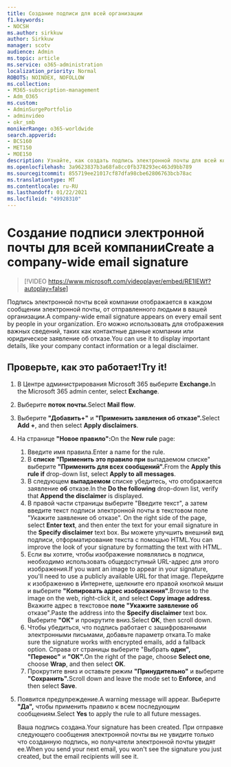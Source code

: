 ```yaml
---
title: Создание подписи для всей организации
f1.keywords:
- NOCSH
ms.author: sirkkuw
author: Sirkkuw
manager: scotv
audience: Admin
ms.topic: article
ms.service: o365-administration
localization_priority: Normal
ROBOTS: NOINDEX, NOFOLLOW
ms.collection:
- M365-subscription-management
- Adm_O365
ms.custom:
- AdminSurgePortfolio
- adminvideo
- okr_smb
monikerRange: o365-worldwide
search.appverid:
- BCS160
- MET150
- MOE150
description: Узнайте, как создать подпись электронной почты для всей компании.
ms.openlocfilehash: 3a9623837b3a68fa8cc0fb378293ec463d9bb789
ms.sourcegitcommit: 855719ee21017cf87dfa98cbe62806763bcb78ac
ms.translationtype: MT
ms.contentlocale: ru-RU
ms.lasthandoff: 01/22/2021
ms.locfileid: "49928310"
---
```

# <a name="create-a-company-wide-email-signature"></a><span data-ttu-id="d04d9-103">Создание подписи электронной почты для всей компании</span><span class="sxs-lookup"><span data-stu-id="d04d9-103">Create a company-wide email signature</span></span>

> [!VIDEO https://www.microsoft.com/videoplayer/embed/RE1IEWf?autoplay=false]

<span data-ttu-id="d04d9-104">Подпись электронной почты всей компании отображается в каждом сообщении электронной почты, от отправленного людьми в вашей организации.</span><span class="sxs-lookup"><span data-stu-id="d04d9-104">A company-wide email signature appears on every email sent by people in your organization.</span></span> <span data-ttu-id="d04d9-105">Его можно использовать для отображения важных сведений, таких как контактные данные компании или юридическое заявление об отказе.</span><span class="sxs-lookup"><span data-stu-id="d04d9-105">You can use it to display important details, like your company contact information or a legal disclaimer.</span></span> 

## <a name="try-it"></a><span data-ttu-id="d04d9-106">Проверьте, как это работает!</span><span class="sxs-lookup"><span data-stu-id="d04d9-106">Try it!</span></span>

1. <span data-ttu-id="d04d9-107">В Центре администрирования Microsoft 365 выберите **Exchange.**</span><span class="sxs-lookup"><span data-stu-id="d04d9-107">In the Microsoft 365 admin center, select **Exchange**.</span></span>
1. <span data-ttu-id="d04d9-108">Выберите **поток почты.**</span><span class="sxs-lookup"><span data-stu-id="d04d9-108">Select **Mail flow**.</span></span>
1. <span data-ttu-id="d04d9-109">Выберите **"Добавить+"** и **"Применить заявления об отказе".**</span><span class="sxs-lookup"><span data-stu-id="d04d9-109">Select **Add +**, and then select **Apply disclaimers**.</span></span>
1. <span data-ttu-id="d04d9-110">На странице **"Новое правило":**</span><span class="sxs-lookup"><span data-stu-id="d04d9-110">On the **New rule** page:</span></span>
    1. <span data-ttu-id="d04d9-111">Введите имя правила.</span><span class="sxs-lookup"><span data-stu-id="d04d9-111">Enter a name for the rule.</span></span>
    1. <span data-ttu-id="d04d9-112">В **списке "Применить это правило при** выпадаемом списке" выберите **"Применить для всех сообщений".**</span><span class="sxs-lookup"><span data-stu-id="d04d9-112">From the **Apply this rule if** drop-down list, select **Apply to all messages**.</span></span>
    1. <span data-ttu-id="d04d9-113">В следующем **выпадаемом** списке убедитесь, что отображается заявление **об** отказе.</span><span class="sxs-lookup"><span data-stu-id="d04d9-113">In the **Do the following** drop-down list, verify that **Append the disclaimer** is displayed.</span></span>
    1. <span data-ttu-id="d04d9-114">В правой части страницы выберите "Введите текст", а затем введите текст подписи электронной почты в текстовом поле "Укажите заявление об отказе". </span><span class="sxs-lookup"><span data-stu-id="d04d9-114">On the right side of the page, select **Enter text**, and then enter the text for your email signature in the **Specify disclaimer** text box.</span></span> <span data-ttu-id="d04d9-115">Вы можете улучшить внешний вид подписи, отформатирование текста с помощью HTML.</span><span class="sxs-lookup"><span data-stu-id="d04d9-115">You can improve the look of your signature by formatting the text with HTML.</span></span>
    1. <span data-ttu-id="d04d9-116">Если вы хотите, чтобы изображение появлялись в подписи, необходимо использовать общедоступный URL-адрес для этого изображения.</span><span class="sxs-lookup"><span data-stu-id="d04d9-116">If you want an image to appear in your signature, you'll need to use a publicly available URL for that image.</span></span> <span data-ttu-id="d04d9-117">Перейдите к изображению в Интернете, щелкните его правой кнопкой мыши и выберите **"Копировать адрес изображения".**</span><span class="sxs-lookup"><span data-stu-id="d04d9-117">Browse to the image on the web, right-click it, and select **Copy image address**.</span></span> <span data-ttu-id="d04d9-118">Вкажите адрес в текстовое **поле "Укажите заявление об** отказе".</span><span class="sxs-lookup"><span data-stu-id="d04d9-118">Paste the address into the **Specify disclaimer** text box.</span></span> <span data-ttu-id="d04d9-119">Выберите **"ОК"** и прокрутите вниз.</span><span class="sxs-lookup"><span data-stu-id="d04d9-119">Select **OK**, then scroll down.</span></span>
    1. <span data-ttu-id="d04d9-120">Чтобы убедиться, что подпись работает с зашифрованными электронными письмами, добавьте параметр отката.</span><span class="sxs-lookup"><span data-stu-id="d04d9-120">To make sure the signature works with encrypted emails, add a fallback option.</span></span> <span data-ttu-id="d04d9-121">Справа от страницы выберите "Выбрать **один",** **"Перенос"** и **"ОК".**</span><span class="sxs-lookup"><span data-stu-id="d04d9-121">On the right of the page, choose **Select one**, choose **Wrap**, and then select **OK**.</span></span>
    1. <span data-ttu-id="d04d9-122">Прокрутите вниз и оставьте режим **"Принудительно"** и выберите **"Сохранить".**</span><span class="sxs-lookup"><span data-stu-id="d04d9-122">Scroll down and leave the mode set to **Enforce**, and then select **Save**.</span></span>
1. <span data-ttu-id="d04d9-123">Появится предупреждение.</span><span class="sxs-lookup"><span data-stu-id="d04d9-123">A warning message will appear.</span></span> <span data-ttu-id="d04d9-124">Выберите **"Да",** чтобы применить правило к всем последующим сообщениям.</span><span class="sxs-lookup"><span data-stu-id="d04d9-124">Select **Yes** to apply the rule to all future messages.</span></span>

    <span data-ttu-id="d04d9-125">Ваша подпись создана.</span><span class="sxs-lookup"><span data-stu-id="d04d9-125">Your signature has been created.</span></span> <span data-ttu-id="d04d9-126">При отправке следующего сообщения электронной почты вы не увидите только что созданную подпись, но получатели электронной почты увидят ее.</span><span class="sxs-lookup"><span data-stu-id="d04d9-126">When you send your next email, you won't see the signature you just created, but the email recipients will see it.</span></span>